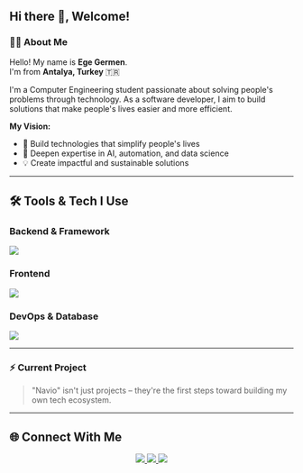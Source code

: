 ## Hi there 👋, Welcome!



### 👨‍💻 About Me  

Hello! My name is **Ege Germen**.  
I'm from **Antalya, Turkey** 🇹🇷

I'm a Computer Engineering student passionate about solving people's problems through technology. As a software developer, I aim to build solutions that make people's lives easier and more efficient.

**My Vision:**
- 🎯 Build technologies that simplify people's lives
- 🚀 Deepen expertise in AI, automation, and data science
- 💡 Create impactful and sustainable solutions

---

## 🛠️ Tools & Tech I Use  

### Backend & Framework
<p>
  <img src="https://skillicons.dev/icons?i=java,spring,nodejs,python" />
</p>

### Frontend
<p>
  <img src="https://skillicons.dev/icons?i=react,angular,ts,js,html,css,tailwind,bootstrap" />
</p>

### DevOps & Database
<p>
  <img src="https://skillicons.dev/icons?i=docker,kubernetes,postgres" />
</p>

---

### ⚡ Current Project  
> "Navio" isn't just projects – they're the first steps toward building my own tech ecosystem.

---

## 🌐 Connect With Me

<p align="center">
  <a href="https://linkedin.com/in/ege-germen">
    <img src="https://img.shields.io/badge/LinkedIn-0077B5?style=for-the-badge&logo=linkedin&logoColor=white" />
  </a>
  <a href="https://github.com/EgeGermen">
    <img src="https://img.shields.io/badge/GitHub-181717?style=for-the-badge&logo=github&logoColor=white" />
  </a>
  <a href="https://portfolly.io/ege-germen">
    <img src="https://img.shields.io/badge/Portfolly-8A2BE2?style=for-the-badge&logo=vercel&logoColor=white" />
  </a>
</p>

